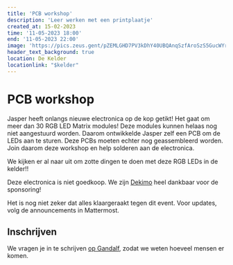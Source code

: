 ```yaml
---
title: 'PCB workshop'
description: 'Leer werken met een printplaatje'
created_at: 15-02-2023
time: '11-05-2023 18:00'
end: '11-05-2023 22:00'
image: 'https://pics.zeus.gent/pZEMLGHD7PV3kDhY40UBQAnqSzfAroSzS5GucWYr.jpg'
header_text_background: true
location: De Kelder
locationlink: "$kelder"
---
```


# PCB workshop

Jasper heeft onlangs nieuwe electronica op de kop getikt! Het gaat om meer dan 30 RGB LED Matrix modules! Deze modules kunnen helaas nog niet aangestuurd worden. Daarom ontwikkelde Jasper zelf een PCB om de LEDs aan te sturen. Deze PCBs moeten echter nog geassembleerd worden. Join daarom deze workshop en help solderen aan de electronica.

We kijken er al naar uit om zotte dingen te doen met deze RGB LEDs in de kelder!!

Deze electronica is niet goedkoop. We zijn [Dekimo](https://www.dekimo.com) heel dankbaar voor de sponsoring!

Het is nog niet zeker dat alles klaargeraakt tegen dit event. Voor updates, volg de announcements in Mattermost.

## Inschrijven

We vragen je in te schrijven [op Gandalf](https://event.student.ugent.be/events/379), zodat we weten hoeveel mensen er komen.
